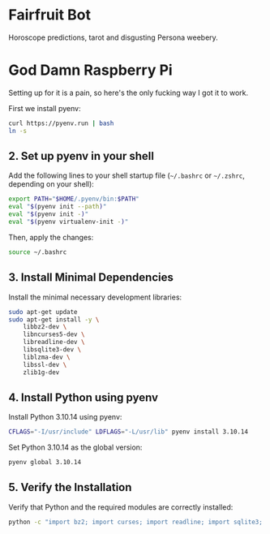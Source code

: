 # Fairfruit Bot

Horoscope predictions, tarot and disgusting Persona weebery.

# God Damn Raspberry Pi

Setting up for it is a pain, so here's the only fucking way I got it to work.

First we install pyenv:

```bash
curl https://pyenv.run | bash
ln -s 
```

## 2. Set up pyenv in your shell

Add the following lines to your shell startup file (`~/.bashrc` or `~/.zshrc`, depending on your shell):

```bash
export PATH="$HOME/.pyenv/bin:$PATH"
eval "$(pyenv init --path)"
eval "$(pyenv init -)"
eval "$(pyenv virtualenv-init -)"
```

Then, apply the changes:

```bash
source ~/.bashrc
```

## 3. Install Minimal Dependencies

Install the minimal necessary development libraries:

```bash
sudo apt-get update
sudo apt-get install -y \
    libbz2-dev \
    libncurses5-dev \
    libreadline-dev \
    libsqlite3-dev \
    liblzma-dev \
    libssl-dev \
    zlib1g-dev
```

## 4. Install Python using pyenv

Install Python 3.10.14 using pyenv:

```bash
CFLAGS="-I/usr/include" LDFLAGS="-L/usr/lib" pyenv install 3.10.14
```

Set Python 3.10.14 as the global version:

```bash
pyenv global 3.10.14
```

## 5. Verify the Installation

Verify that Python and the required modules are correctly installed:

```bash
python -c "import bz2; import curses; import readline; import sqlite3; import lzma; print('All modules imported successfully')"
```
